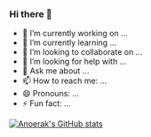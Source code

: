 ### Hi there 👋

<!--
**Anoerak/Anoerak** is a ✨ _special_ ✨ repository because its `README.md` (this file) appears on your GitHub profile.

Here are some ideas to get you started:
-->

- 🔭 I’m currently working on ...
- 🌱 I’m currently learning ...
- 👯 I’m looking to collaborate on ...
- 🤔 I’m looking for help with ...
- 💬 Ask me about ...
- 📫 How to reach me: ...
- 😄 Pronouns: ...
- ⚡ Fun fact: ...

[![Anoerak's GitHub stats](https://github-readme-stats.vercel.app/api?username=Anoerak&count_private=true&show_icons=true&theme=radical)](https://github.com/Anoerak/github-readme-stats)
